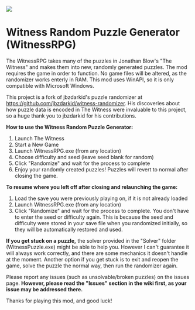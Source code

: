 ![](https://github.com/sigma144/witness-randomizer/blob/master/example.png)

# Witness Random Puzzle Generator (WitnessRPG)
The WitnessRPG takes many of the puzzles in Jonathan Blow's "The Witness" and makes them into new, randomly generated puzzles. The mod requires the game in order to function. No game files will be altered, as the randomizer works enterly in RAM. This mod uses WinAPI, so it is only compatible with Microsoft Windows.

This project is a fork of jbzdarkid's puzzle randomizer at https://github.com/jbzdarkid/witness-randomizer. His discoveries about how puzzle data is encoded in The Witness were invaluable to this project, so a huge thank you to jbzdarkid for his contributions.

**How to use the Witness Random Puzzle Generator:**

1. Launch The Witness
2. Start a New Game
3. Launch WitnessRPG.exe (from any location)
4. Choose difficulty and seed (leave seed blank for random)
5. Click "Randomize" and wait for the process to complete
6. Enjoy your randomly created puzzles! Puzzles will revert to normal after closing the game.

**To resume where you left off after closing and relaunching the game:**

1. Load the save you were previously playing on, if it is not already loaded
2. Launch WitnessRPG.exe (from any location)
3. Click "Randomize" and wait for the process to complete. You don't have to enter the seed or difficulty again. This is because the seed and difficulty were stored in your save file when you randomized initially, so they will be automatically restored and used.


**If you get stuck on a puzzle,** the solver provided in the "Solver" folder (WitnessPuzzle.exe) might be able to help you. However I can't guarantee it will always work correctly, and there are some mechanics it doesn't handle at the moment. Another option if you get stuck is to exit and reopen the game, solve the puzzle the normal way, then run the randomizer again.

Please report any issues (such as unsolvable/broken puzzles) on the issues page. **However, please read the "Issues" section in the wiki first, as your issue may be addressed there.**

Thanks for playing this mod, and good luck!
